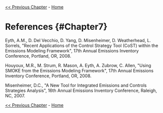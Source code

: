 <!-- BEGIN COMMENT -->

[<< Previous Chapter](ch6_example_sql.md) - [Home](README.md)

<!-- END COMMENT -->

# References {#Chapter7}

Eyth, A.M., D. Del Vecchio, D. Yang, D. Misenheimer, D. Weatherhead, L. Sorrels, "Recent Applications of the Control Strategy Tool (CoST) within the Emissions Modeling Framework", 17th Annual Emissions Inventory Conference, Portland, OR, 2008.

Houyoux, M.R., M. Strum, R. Mason, A. Eyth, A. Zubrow, C. Allen, "Using SMOKE from the Emissions Modeling Framework", 17th Annual Emissions Inventory Conference, Portland, OR, 2008.

Misenheimer, D.C., "A New Tool for Integrated Emissions and Controls Strategies Analysis", 16th Annual Emissions Inventory Conference, Raleigh, NC, 2007.

<!-- BEGIN COMMENT -->

[<< Previous Chapter](ch6_example_sql.md) - [Home](README.md)

<!-- END COMMENT -->
